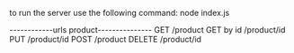 to run the server use the following command:
node index.js

------------urls product---------------
GET /product
GET by id /product/id
PUT /product/id
POST /product
DELETE /product/id
